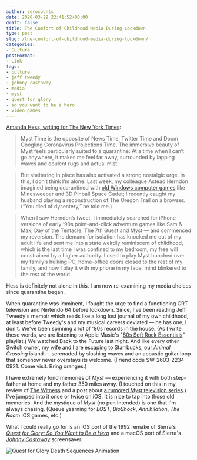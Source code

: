 ```yaml
---
author: zerocounts
date: 2020-03-29 22:41:52+00:00
draft: false
title: The Comfort of Childhood Media During Lockdown
type: post
slug: /the-comfort-of-childhood-media-during-lockdown/
categories:
- Culture
postFormat:
- Link
tags:
- culture
- jeff tweedy
- johnny castaway
- media
- myst
- quest for glory
- so you want to be a hero
- video games
---
```


[Amanda Hess, writing for The New York Times](https://www.nytimes.com/2020/03/24/arts/coronavirus-myst-nostalgia.html):

> Myst Time is the opposite of News Time, Twitter Time and Doom Googling Coronavirus Projections Time. The immersive beauty of Myst feels particularly suited to a quarantine: At a time when I can’t go anywhere, it makes me feel far away, surrounded by lapping waves and opulent rugs and actual mist.

> But sheltering in place has also activated a strong nostalgic urge. In this, I don’t think I’m alone. Last week, my colleague Astead Herndon imagined being quarantined with [old Windows computer games](https://twitter.com/AsteadWesley/status/1240038704036687877) like Minesweeper and 3D Pinball Space Cadet; I recently caught my husband playing a reconstruction of The Oregon Trail on a browser. (“You died of dysentery,” he told me.)

> When I saw Herndon’s tweet, I immediately searched for iPhone versions of early ’90s point-and-click adventure games like Sam & Max, Day of the Tentacle, The 7th Guest and Myst — and commenced my reversion. The demand for isolation has knocked me out of my adult life and sent me into a state weirdly reminiscent of childhood, which is the last time I was confined to my bedroom, my free will constrained by a higher authority. I used to play Myst hunched over my family’s hulking PC, home-office doors closed to the rest of my family, and now I play it with my phone in my face, mind blinkered to the rest of the world.

Hess is definitely not alone in this. I am now re-examining my media choices since quarantine began.

When quarantine was imminent, I fought the urge to find a functioning CRT television and Nintendo 64 before lockdown. Since, I've been reading Jeff Tweedy's memoir which reads like a long lost journal of my own childhood, at least before Tweedy's and my musical careers deviated — he has one, I don't. We've been spinning a lot of '80s records in the house. (As I write these words, we are listening to Apple Music's "[80s Soft Rock Essentials](https://music.apple.com/us/playlist/80s-soft-rock-essentials/pl.25c27415dc3e46ed800b254cd653cb67)" playlist.) We watched Back to the Future last night. And like every other Switch owner, my wife and I are escaping to Starrbucks, our _Animal Crossing_ island — serenaded by sloshing waves and an acoustic guitar loop that somehow never overstays its welcome. (Friend code SW-2603-2234-0921. Come visit. Bring oranges.)

I have extremely fond memories of _Myst_ — experiencing it with both step-father at home and my father 350 miles away. (I touched on this in my review of [The Witness](/2016/03/11/the-witness-a-cheaters-review/) and a post about [a rumored _Myst_ television series](/2014/10/08/myst-tv-drama-and-companion-video-game/).) I've jumped into it once or twice on iOS. It is nice to tap into those old memories. And the mystique of _Myst_ (no pun intended) is one that I'm always chasing. (Queue yearning for _LOST_, _BioShock_, _Annihilation_, _The Room_ iOS games, etc.)

What I could really go for is an iOS port of the 1992 remake of Sierra's [_Quest for Glory: So You Want to Be a Hero_](https://en.wikipedia.org/wiki/Quest_for_Glory:_So_You_Want_to_Be_a_Hero) and a macOS port of Sierra's [_Johnny Castaway_](https://en.wikipedia.org/wiki/Johnny_Castaway) screensaver.

![Quest for Glory Death Sequences Animation](/quest-for-glory-deaths.gif)